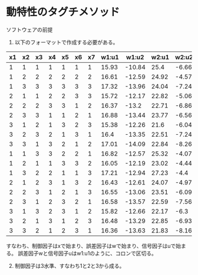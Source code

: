 # 動特性のタグチメソッド

ソフトウェアの前提

1. 以下のフォーマットで作成する必要がある。

| x1 | x2 | x3 | x4 | x5 | x6 | x7 | w1:u1 | w1:u2   | w2:u1 | w2:u2  |
| -- | -- | -- | -- | -- | -- | -- | ----- | ------- | ----- | ------ |
| 1  | 1  | 1  | 1  | 1  | 1  | 1  | 15.93 | \-10.84 | 25.4  | \-6.66 |
| 1  | 2  | 2  | 2  | 2  | 2  | 2  | 16.61 | \-12.59 | 24.92 | \-4.57 |
| 1  | 3  | 3  | 3  | 3  | 3  | 3  | 17.32 | \-13.96 | 24.04 | \-7.24 |
| 2  | 1  | 1  | 2  | 2  | 3  | 3  | 15.72 | \-12.17 | 22.82 | \-5.06 |
| 2  | 2  | 2  | 3  | 3  | 1  | 2  | 16.37 | \-13.2  | 22.71 | \-6.86 |
| 2  | 3  | 3  | 1  | 1  | 2  | 1  | 16.88 | \-13.44 | 23.77 | \-6.56 |
| 3  | 1  | 2  | 1  | 3  | 2  | 3  | 15.38 | \-12.26 | 21.6  | \-6.04 |
| 3  | 2  | 3  | 2  | 1  | 3  | 1  | 16.4  | \-13.35 | 22.51 | \-7.24 |
| 3  | 3  | 1  | 3  | 2  | 1  | 2  | 17.01 | \-14.09 | 22.84 | \-8.26 |
| 1  | 1  | 3  | 3  | 2  | 2  | 1  | 16.82 | \-12.57 | 25.32 | \-4.07 |
| 1  | 2  | 1  | 1  | 3  | 3  | 2  | 16.05 | \-12.19 | 23.02 | \-4.44 |
| 1  | 3  | 2  | 2  | 1  | 1  | 3  | 17.21 | \-12.94 | 27.23 | \-4.4  |
| 2  | 1  | 2  | 3  | 1  | 3  | 2  | 16.43 | \-12.61 | 24.07 | \-4.97 |
| 2  | 2  | 3  | 1  | 2  | 1  | 3  | 16.55 | \-13.06 | 23.51 | \-6.09 |
| 2  | 3  | 1  | 2  | 3  | 2  | 1  | 16.58 | \-13.57 | 22.59 | \-7.56 |
| 3  | 1  | 3  | 2  | 3  | 1  | 2  | 15.82 | \-12.66 | 22.17 | \-6.3  |
| 3  | 2  | 1  | 3  | 1  | 2  | 3  | 16.48 | \-13.29 | 22.85 | \-6.93 |
| 3  | 3  | 2  | 1  | 2  | 3  | 1  | 16.36 | \-13.63 | 21.83 | \-8.16 |


すなわち、制御因子はxで始まり、誤差因子はwで始まり、信号因子はuで始まる。
誤差因子wと信号因子uはw1:u1のように、コロンで区切る。

2. 制御因子は3水準、すなわち1と2と3から成る。

